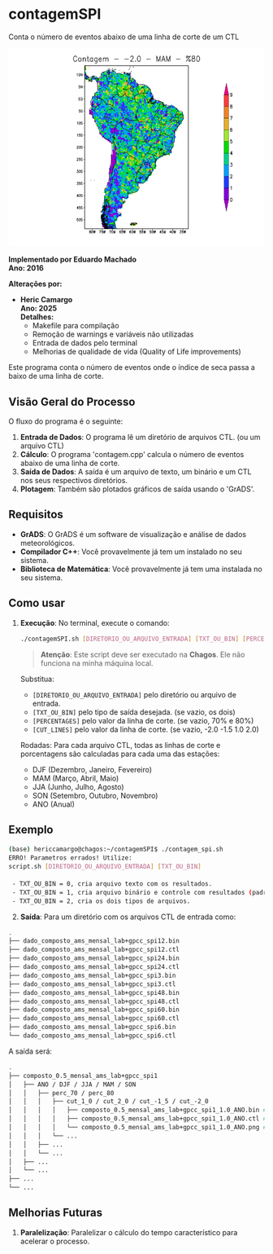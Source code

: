 # contagemSPI
Conta o número de eventos abaixo de uma linha de corte de um CTL

![Contagem](src/pics/pic.png)

**Implementado por Eduardo Machado**  
**Ano: 2016**

**Alterações por:**
- **Heric Camargo**  
  **Ano: 2025**  
  **Detalhes:**
  - Makefile para compilação
  - Remoção de warnings e variáveis não utilizadas
  - Entrada de dados pelo terminal
  - Melhorias de qualidade de vida (Quality of Life improvements)

Este programa conta o número de eventos onde o índice de seca passa a baixo de uma linha de corte. 

## Visão Geral do Processo

O fluxo do programa é o seguinte:
1. **Entrada de Dados**: O programa lê um diretório de arquivos CTL. (ou um arquivo CTL)
2. **Cálculo**: O programa 'contagem.cpp' calcula o número de eventos abaixo de uma linha de corte.
3. **Saída de Dados**: A saída é um arquivo de texto, um binário e um CTL nos seus respectivos diretórios.
4. **Plotagem**: Também são plotados gráficos de saída usando o 'GrADS'.

## Requisitos
- **GrADS**: O GrADS é um software de visualização e análise de dados meteorológicos.
- **Compilador C++**: Você provavelmente já tem um instalado no seu sistema.
- **Biblioteca de Matemática**: Você provavelmente já tem uma instalada no seu sistema.

## Como usar

1. **Execução**:
   No terminal, execute o comando:

    ```bash
    ./contagemSPI.sh [DIRETORIO_OU_ARQUIVO_ENTRADA] [TXT_OU_BIN] [PERCENTAGES] [CUT_LINES]
    ```

    > **Atenção**: Este script deve ser executado na **Chagos**. Ele não funciona na minha máquina local.

    Substitua:
    - `[DIRETORIO_OU_ARQUIVO_ENTRADA]` pelo diretório ou arquivo de entrada.
    - `[TXT_OU_BIN]` pelo tipo de saída desejada. (se vazio, os dois)
    - `[PERCENTAGES]` pelo valor da linha de corte. (se vazio, 70% e 80%)
    - `[CUT_LINES]` pelo valor da linha de corte. (se vazio, -2.0 -1.5 1.0 2.0)

    Rodadas:
    Para cada arquivo CTL, todas as linhas de corte e porcentagens são calculadas para cada uma das estações:
    - DJF (Dezembro, Janeiro, Fevereiro)
    - MAM (Março, Abril, Maio)
    - JJA (Junho, Julho, Agosto)
    - SON (Setembro, Outubro, Novembro)
    - ANO (Anual)

## Exemplo

```bash
(base) hericcamargo@chagos:~/contagemSPI$ ./contagem_spi.sh 
ERRO! Parametros errados! Utilize:
script.sh [DIRETORIO_OU_ARQUIVO_ENTRADA] [TXT_OU_BIN]

 - TXT_OU_BIN = 0, cria arquivo texto com os resultados.
 - TXT_OU_BIN = 1, cria arquivo binário e controle com resultados (padrão).
 - TXT_OU_BIN = 2, cria os dois tipos de arquivos.
```

2. **Saída**:
   Para um diretório com os arquivos CTL de entrada como:

```bash
.
├── dado_composto_ams_mensal_lab+gpcc_spi12.bin
├── dado_composto_ams_mensal_lab+gpcc_spi12.ctl
├── dado_composto_ams_mensal_lab+gpcc_spi24.bin
├── dado_composto_ams_mensal_lab+gpcc_spi24.ctl
├── dado_composto_ams_mensal_lab+gpcc_spi3.bin
├── dado_composto_ams_mensal_lab+gpcc_spi3.ctl
├── dado_composto_ams_mensal_lab+gpcc_spi48.bin
├── dado_composto_ams_mensal_lab+gpcc_spi48.ctl
├── dado_composto_ams_mensal_lab+gpcc_spi60.bin
├── dado_composto_ams_mensal_lab+gpcc_spi60.ctl
├── dado_composto_ams_mensal_lab+gpcc_spi6.bin
└── dado_composto_ams_mensal_lab+gpcc_spi6.ctl
```

A saída será:

```bash
.
├── composto_0.5_mensal_ams_lab+gpcc_spi1
│   ├── ANO / DJF / JJA / MAM / SON
│   │   ├── perc_70 / perc_80
│   │   │   ├── cut_1_0 / cut_2_0 / cut_-1_5 / cut_-2_0
│   │   │   │   ├── composto_0.5_mensal_ams_lab+gpcc_spi1_1.0_ANO.bin # Arquivo binário
│   │   │   │   ├── composto_0.5_mensal_ams_lab+gpcc_spi1_1.0_ANO.ctl # Arquivo CTL
│   │   │   │   └── composto_0.5_mensal_ams_lab+gpcc_spi1_1.0_ANO.png # Gráfico
│   │   │   └── ...
│   │   ├── ...
│   │   └── ...
│   ├── ...
│   └── ...
├── ...
└── ...
```

## Melhorias Futuras
1. **Paralelização**: Paralelizar o cálculo do tempo característico para acelerar o processo.
